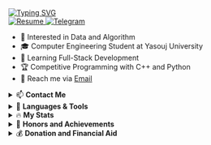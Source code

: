 <!DOCTYPE html>
<html>
    <body>
        <a href="https://git.io/typing-svg" target="_blank">
            <img
                alt="Typing SVG"
                src="https://readme-typing-svg.demolab.com?font=Fira+Code&weight=600&size=30&duration=4000&pause=1500&color=34FF1F&width=555&lines=%F0%9F%91%8B+Hi%2C+I'm+Reza;Hardworking+Programmer;Software+Engineer;Always+learning+%F0%9F%A4%96"
            />
        </a>
        <br />
        <a href="https://github.com/RezaGooner" target="_blank">
            <img alt="Resume" src="https://img.shields.io/badge/GitHub-RezaGooner-blue.svg" />
        </a>
        <a href="https://t.me/RezaGooner" target="_blank">
            <img alt="Telegram" src="https://img.shields.io/badge/Telegram-RezaGooner-informational.svg" />
        </a>
        <ul>
            <li>👀 Interested in Data and Algorithm</li>
            <li>🎓 Computer Engineering Student at Yasouj University</li>
            <li>🌱 Learning Full-Stack Development</li>
            <li>🏆 Competitive Programming with C++ and Python</li>
            <li>📧 Reach me via <a href="mailto:RezaAsadiProgrammer@gmail.com" target="_blank">Email</a></li>
        </ul>
        <details>
            <summary>📫 <strong>Contact Me</strong></summary>
            <div align="center">
                <a href="https://t.me/RezaGooner" target="_blank">
                    <img alt="Telegram Badge" src="https://img.shields.io/badge/Telegram-blue?style=for-the-badge&logo=telegram&logoColor=white" />
                </a>
                <a href="https://x.com/RezaGooner" target="_blank">
                    <img alt="X Badge" src="https://img.shields.io/badge/Twitter-blue?style=for-the-badge&logo=twitter&logoColor=white" />
                </a>
            </div>
        </details>
    <details>
    <summary>🚀 <strong>Languages & Tools</strong></summary>
    <div align="center">
        <table>
            <tr>
                <th>Python</th>
                <th>C++</th>
                <th>Java</th>
            </tr>
            <tr>
                <td align="center">
                    <img src="https://cdn.jsdelivr.net/gh/devicons/devicon/icons/python/python-original.svg" alt="Python" width="45" height="45" />
                    <br />
                </td>
                <td align="center">
                    <img src="https://cdn.jsdelivr.net/gh/devicons/devicon/icons/cplusplus/cplusplus-original.svg" alt="C++" width="45" height="45" />
                    <br />
                </td>
                <td align="center">
                    <img src="https://cdn.jsdelivr.net/gh/devicons/devicon/icons/java/java-original.svg" alt="Java" width="45" height="45" />
                    <br />
                </td>
            </tr>
            <tr>
                <td align="center">
                    <img src="https://cdn.jsdelivr.net/gh/devicons/devicon/icons/numpy/numpy-original.svg" alt="Numpy" width="45" height="45" />
                    <br />
                    <strong>NumPy</strong>
                    <br />
                    <small>(Data analysis)</small>
                </td>
                <td align="center">
                    <strong>SFML</strong>
                    <br />
                    <small>(Game)</small>
                </td>
                <td align="center">
                </td>
            </tr>
            <tr>
                <td align="center">
                    <img src="https://cdn.jsdelivr.net/gh/devicons/devicon/icons/pandas/pandas-original.svg" alt="Pandas" width="45" height="45" />
                    <br />
                    <strong>Pandas</strong>
                    <br />
                    <small>(Data analysis)</small>
                </td>
                <td align="center">
                    <img src="https://cdn.jsdelivr.net/gh/devicons/devicon/icons/qt/qt-original.svg" alt="QT" width="45" height="45" />
                    <br />
                    <strong>QT</strong>
                    <br />
                    <small>(User Interface)</small>
                </td>
                <td align="center">
                </td>
            </tr>
            <tr>
                <td align="center">
                    <img src="https://cdn.jsdelivr.net/gh/devicons/devicon/icons/matplotlib/matplotlib-original.svg" alt="Matplotlib" width="45" height="45" />
                    <br />
                    <strong>Matplotlib</strong>
                    <br />
                    <small>(Data analysis)</small>
                </td>
                <td align="center">
                </td>
                <td align="center">
                </td>
            </tr>
            <tr>
                <td align="center">
                    <strong>NLTK</strong>
                    <br />
                    <small>(NLP)</small>
                </td>
                <td align="center">
                </td>
                <td align="center">
                </td>
            </tr>
            <tr>
                <td align="center">
                    <strong>spaCy</strong>
                    <br />
                    <small>(NLP)</small>
                </td>
                <td align="center">
                </td>
                <td align="center">
                </td>
            </tr>
        </table>
    </div>
</details>
        <details>
            <summary>🔥 <strong>My Stats</strong></summary>
            <div align="center">
                <img alt="GitHub Stats" src="https://github-readme-stats.vercel.app/api?username=RezaGooner&show_icons=true&theme=transparent" />
                <img alt="Top Languages" src="https://github-readme-stats.vercel.app/api/top-langs/?username=RezaGooner&theme=transparent" />
            </div>
        </details>
        <details>
            <summary>🏅 <strong>Honors and Achievements</strong></summary>
            <div style="text-align: left; direction: ltr;">
                <ul>
                    <li>
                        <p> Honored to secure the first quota for Yasouj University to participate in the ICPC Tehran site competitions and achieve 35th place out of 60 places in the 2024 Tehran site competition. 
                            You can view the scoreboard 
                            <a href="https://icpc.sharif.edu/2024/scoreboard/" target="_blank">here</a>
                        </p>
                        <img src="https://github.com/user-attachments/assets/67434fa2-ed05-4540-a9d5-ebb1caa5d975" width="500" height="350" />
                    </li>
                    <li>
                        <p> Passing the Quera Data Structures Design course with a PERFECT grade. <a href="https://quera.org/certificate/Flz0oEbP/" target="_blank">Course certificate</a>
                        </p>
                        <img src="https://github.com/user-attachments/assets/6fc0ae7c-a9ee-46de-bac2-54bc4e0680b0" alt="Quera DS Certificate" width="500" height="350" />
                    </li>
                    <li>
                        <p> Passing the Quera Data Analysis with Python course with a VERY GOOD grade. <a href="https://quera.org/certificate/QMcPIyhT/" target="_blank">Course certificate</a>
                        </p>
                        <img src="https://github.com/user-attachments/assets/0a541ce6-1092-44a0-a04e-ed5631ddb200" alt="Quera DA Certificate" width="500" height="350" />
                    </li>
                </ul>
            </div>
        </details>
        <details>
    <summary>💰 <strong>Donation and Financial Aid</strong></summary>
    <div style="text-align: left; direction: ltr;">
        <p>
            Due to political sanctions, I cannot use payment gateways like PayPal, and the best way is to transfer digital currency. Your support will be very valuable and promising for me.
        </p>
        <ul>
            <li>
                <strong>Bitcoin (BTC):</strong>
                <code>158ydszwvJ8UZKg242NKJQCv7HNFzS78Kb</code>
            </li>
            <li>
                <strong>Ethereum (ETH - ERC20):</strong>
                <code>0x29376fF1359f16CEa7be478b482e40fcfa9e98A3</code>
            </li>
            <li>
                <strong>Tether (USDT - ERC20):</strong>
                <code>0x29376fF1359f16CEa7be478b482e40fcfa9e98A3</code>
            </li>
            <li>
                <strong>Litecoin (LTC):</strong>
                <code>LWHRTdrQXwzCjocwhEXJxscJnUuMybtZTF</code>
            </li>
            <li>
                <strong>Tron-TRX (TRC-20):</strong>
                <code>TDLZwhPvzY6P7bCsNudxyJ2i4DchyBw8fj</code>
            </li>
            <li>
                <strong>TonCoin (TON):</strong>
                <code>UQDBTOXXclOb4m_eMVpQWh4FFBBOdu73dvC4ReV98FV920B8</code>
                <strong>Memo-Code (Comment):</strong>
                <code>2713176977</code>
            </li>
        </ul>
        <p>
            Thank you for your support! 🙏
        </p>
    </div>
</details>
    </body>
